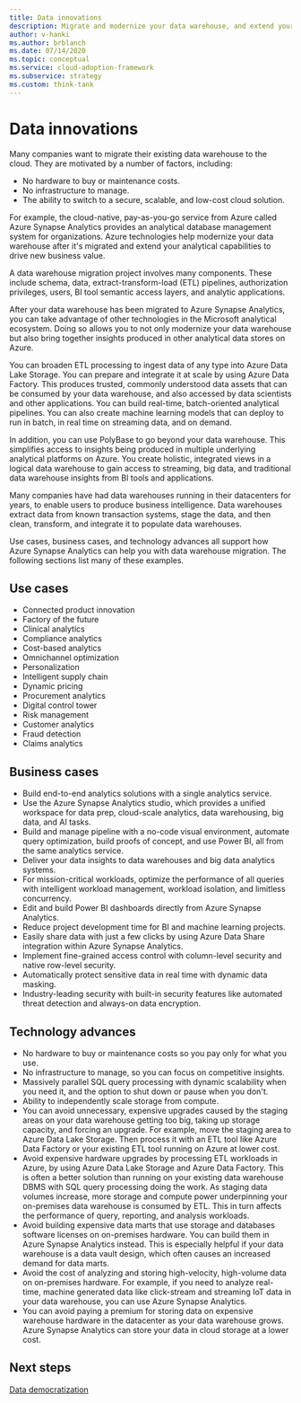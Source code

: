 ```yaml
---
title: Data innovations
description: Migrate and modernize your data warehouse, and extend your analytical capabilities to drive new business value.
author: v-hanki
ms.author: brblanch
ms.date: 07/14/2020
ms.topic: conceptual
ms.service: cloud-adoption-framework
ms.subservice: strategy
ms.custom: think-tank
---
```


# Data innovations

Many companies want to migrate their existing data warehouse to the cloud. They are motivated by a number of factors, including:

- No hardware to buy or maintenance costs.
- No infrastructure to manage.
- The ability to switch to a secure, scalable, and low-cost cloud solution.

For example, the cloud-native, pay-as-you-go service from Azure called Azure Synapse Analytics provides an analytical database management system for organizations. Azure technologies help modernize your data warehouse after it's migrated and extend your analytical capabilities to drive new business value.

A data warehouse migration project involves many components. These include schema, data, extract-transform-load (ETL) pipelines, authorization privileges, users, BI tool semantic access layers, and analytic applications.

After your data warehouse has been migrated to Azure Synapse Analytics, you can take advantage of other technologies in the Microsoft analytical ecosystem. Doing so allows you to not only modernize your data warehouse but also bring together insights produced in other analytical data stores on Azure.

You can broaden ETL processing to ingest data of any type into Azure Data Lake Storage. You can prepare and integrate it at scale by using Azure Data Factory. This produces trusted, commonly understood data assets that can be consumed by your data warehouse, and also accessed by data scientists and other applications. You can build real-time, batch-oriented analytical pipelines. You can also create machine learning models that can deploy to run in batch, in real time on streaming data, and on demand.

In addition, you can use PolyBase to go beyond your data warehouse. This simplifies access to insights being produced in multiple underlying analytical platforms on Azure. You create holistic, integrated views in a logical data warehouse to gain access to streaming, big data, and traditional data warehouse insights from BI tools and applications.

Many companies have had data warehouses running in their datacenters for years, to enable users to produce business intelligence. Data warehouses extract data from known transaction systems, stage the data, and then clean, transform, and integrate it to populate data warehouses.

Use cases, business cases, and technology advances all support how Azure Synapse Analytics can help you with data warehouse migration. The following sections list many of these examples.

## Use cases

- Connected product innovation
- Factory of the future
- Clinical analytics
- Compliance analytics
- Cost-based analytics
- Omnichannel optimization
- Personalization
- Intelligent supply chain
- Dynamic pricing
- Procurement analytics
- Digital control tower
- Risk management
- Customer analytics
- Fraud detection
- Claims analytics

## Business cases

- Build end-to-end analytics solutions with a single analytics service.
- Use the Azure Synapse Analytics studio, which provides a unified workspace for data prep, cloud-scale analytics, data warehousing, big data, and AI tasks.
- Build and manage pipeline with a no-code visual environment, automate query optimization, build proofs of concept, and use Power BI, all from the same analytics service.
- Deliver your data insights to data warehouses and big data analytics systems.
- For mission-critical workloads, optimize the performance of all queries with intelligent workload management, workload isolation, and limitless concurrency.
- Edit and build Power BI dashboards directly from Azure Synapse Analytics.
- Reduce project development time for BI and machine learning projects.
- Easily share data with just a few clicks by using Azure Data Share integration within Azure Synapse Analytics.
- Implement fine-grained access control with column-level security and native row-level security.
- Automatically protect sensitive data in real time with dynamic data masking.
- Industry-leading security with built-in security features like automated threat detection and always-on data encryption.

## Technology advances

- No hardware to buy or maintenance costs so you pay only for what you use.
- No infrastructure to manage, so you can focus on competitive insights.
- Massively parallel SQL query processing with dynamic scalability when you need it, and the option to shut down or pause when you don't.
- Ability to independently scale storage from compute.
- You can avoid unnecessary, expensive upgrades caused by the staging areas on your data warehouse getting too big, taking up storage capacity, and forcing an upgrade. For example, move the staging area to Azure Data Lake Storage. Then process it with an ETL tool like Azure Data Factory or your existing ETL tool running on Azure at lower cost.
- Avoid expensive hardware upgrades by processing ETL workloads in Azure, by using Azure Data Lake Storage and Azure Data Factory. This is often a better solution than running on your existing data warehouse DBMS with SQL query processing doing the work. As staging data volumes increase, more storage and compute power underpinning your on-premises data warehouse is consumed by ETL. This in turn affects the performance of query, reporting, and analysis workloads.
- Avoid building expensive data marts that use storage and databases software licenses on on-premises hardware. You can build them in Azure Synapse Analytics instead. This is especially helpful if your data warehouse is a data vault design, which often causes an increased demand for data marts.
- Avoid the cost of analyzing and storing high-velocity, high-volume data on on-premises hardware. For example, if you need to analyze real-time, machine generated data like click-stream and streaming IoT data in your data warehouse, you can use Azure Synapse Analytics.
- You can avoid paying a premium for storing data on expensive warehouse hardware in the datacenter as your data warehouse grows. Azure Synapse Analytics can store your data in cloud storage at a lower cost.

## Next steps

<!-- TODO: More detail needed here. -->

[Data democratization](./data-democratization.md)

